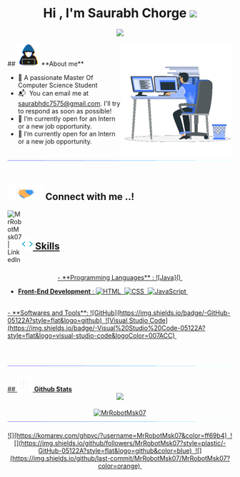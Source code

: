 <!--
**MrSaurabh75** is a ✨ _special_ ✨ repository because its `README.md` (this file) appears on your GitHub profile.
Here are some ideas to get you started:
- 🔭 I’m currently working on ...
- 🌱 I’m currently learning ...
- 👯 I’m looking to collaborate on ...
- 🤔 I’m looking for help with ...
- 💬 Ask me about ...
- 📫 How to reach me: ...
- 😄 Pronouns: ...
- ⚡ Fun fact: ...
-->
<h1 align="center"><b>Hi , I'm Saurabh Chorge </b><img src="https://media.giphy.com/media/hvRJCLFzcasrR4ia7z/giphy.gif" width="35"></h1>
<p align="center">
 <a href="https://github.com/DenverCoder1/readme-typing-svg"><img src="https://readme-typing-svg.herokuapp.com?font=Time+New+Roman&color=cyan&size=25&center=true&vCenter=true&width=600&height=100&lines=Hello+Everyone;Welcome+to+my+Github+Profile..+:);I'm+Computer+Engineering+Student;I'm+Looking+forward+to+learn+new+stuffs..+:)"></a>
</p>
## <picture><img src = "https://raw.githubusercontent.com/MrRobotMsk07/MrRobotMsk07/main/img/about_me.gif" width = 50px></picture> **About me**
<picture> <img align="right" src="https://raw.githubusercontent.com/MrRobotMsk07/MrRobotMsk07/main/img/Right_Side.gif" width = 250px></picture>
<br>

- 🔭 A passionate Master Of Computer Science Student
- 📬 &nbsp;You can email me at saurabhdc7575@gmail.com. I'll try to respond as soon as possible!
- 📄 I’m currently open for an Intern or a new job opportunity.
- 📄 I’m currently open for an Intern or a new job opportunity.


<img src="https://raw.githubusercontent.com/MrRobotMsk07/MrRobotMsk07/main/img/bar.gif"><br><br>
## <img src="https://raw.githubusercontent.com/MrRobotMsk07/MrRobotMsk07/main/img/handshake.gif" width ="80"> Connect with me ..!
<a href="https://www.linkedin.com/in/saurabh-chorge-237996202/" target="_blank"><img align="left" alt="MrRobotMsk07 | LinkedIn" width="32px" src="https://img.icons8.com/fluent/96/000000/linkedin.png" />
<br><br>
## <img src="https://raw.githubusercontent.com/MrRobotMsk07/MrRobotMsk07/main/img/script_Logo.gif" width ="25"><b> Skills</b>
<br>
<p align="center">
- **Programming Languages** :
    ![Java]()&nbsp;
<br>   
    
- **Front-End Development** :
	![HTML](https://img.shields.io/badge/-HTML-05122A?style=flat&logo=HTML5)&nbsp;
	![CSS](https://img.shields.io/badge/-CSS-05122A?style=flat&logo=CSS3&logoColor=1572B6)&nbsp;
	![JavaScript](https://img.shields.io/badge/-JavaScript-05122A?style=flat&logo=javascript)&nbsp;
<br>
- **Softwares and Tools**:
    ![GitHub](https://img.shields.io/badge/-GitHub-05122A?style=flat&logo=github)&nbsp;
    ![Visual Studio Code](https://img.shields.io/badge/-Visual%20Studio%20Code-05122A?style=flat&logo=visual-studio-code&logoColor=007ACC)&nbsp;
</p>
<br>
<br>
<img src="https://raw.githubusercontent.com/MrRobotMsk07/MrRobotMsk07/main/img/bar.gif"><br><br>
## <img src="https://raw.githubusercontent.com/MrRobotMsk07/MrRobotMsk07/main/img/stat.gif" width="35"><b> Github Stats </b>
<br>
<div align="center">
<a href="https://github.com/MrRobotMsk07/">
  <img src="https://github-readme-stats.vercel.app/api?username=MrRobotMsk07&include_all_commits=true&count_private=true&show_icons=true&line_height=20&title_color=7A7ADB&icon_color=2234AE&text_color=D3D3D3&bg_color=0,000000,130F40" width="450"/>
<br><br>
  <img src="https://github-readme-stats.vercel.app/api/top-langs?username=MrRobotMsk07&show_icons=true&locale=en&layout=compact&line_height=20&title_color=7A7ADB&icon_color=2234AE&text_color=D3D3D3&bg_color=0,000000,130F40" width="375"  alt="MrRobotMsk07"/>
<br>
<img src="https://raw.githubusercontent.com/MrRobotMsk07/MrRobotMsk07/main/img/bar.gif"><br><br>
![](https://komarev.com/ghpvc/?username=MrRobotMsk07&color=ff69b4)&nbsp;
![](https://img.shields.io/github/followers/MrRobotMsk07?style=plastic/-GitHub-05122A?style=flat&logo=github&color=blue)&nbsp;
![](https://img.shields.io/github/last-commit/MrRobotMsk07/MrRobotMsk07?color=orange)&nbsp;
</a>
</div>
